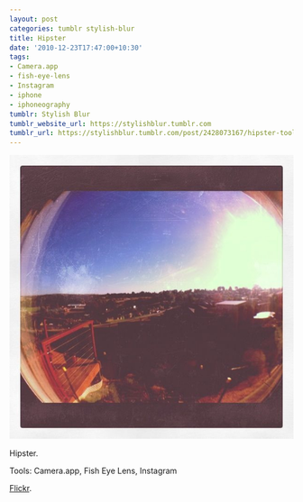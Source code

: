 ```yaml
---
layout: post
categories: tumblr stylish-blur
title: Hipster
date: '2010-12-23T17:47:00+10:30'
tags:
- Camera.app
- fish-eye-lens
- Instagram
- iphone
- iphoneography
tumblr: Stylish Blur
tumblr_website_url: https://stylishblur.tumblr.com
tumblr_url: https://stylishblur.tumblr.com/post/2428073167/hipster-tools-cameraapp-fish-eye-lens
---
```

 ![](/content/images/tumblr/stylish-blur/tumblr_ldvdlxunma1qeku5yo1_640.jpg)  

Hipster.

Tools: Camera.app, Fish Eye Lens, Instagram

[Flickr](http://www.flickr.com/photos/jden/5285889282/in/set-72157625458274254/).

